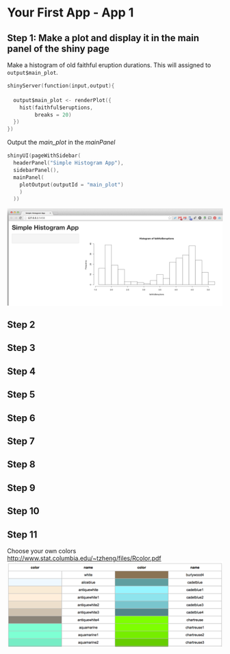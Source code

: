 # Your First App - App 1

## Step 1: Make a plot and display it in the main panel of the shiny page

Make a histogram of old faithful eruption durations. This will assigned to `output$main_plot`.
```s
shinyServer(function(input,output){

  output$main_plot <- renderPlot({  
    hist(faithful$eruptions,
         breaks = 20)  
  })
})
```

Output the *main_plot* in the *mainPanel*
```s
shinyUI(pageWithSidebar(
  headerPanel("Simple Histogram App"),
  sidebarPanel(),
  mainPanel(
    plotOutput(outputId = "main_plot")
    )
  ))
```

![logo](www/step_1.png?raw=true)

## Step 2


## Step 3
## Step 4
## Step 5
## Step 6
## Step 7
## Step 8
## Step 9
## Step 10
## Step 11







Choose your own colors
http://www.stat.columbia.edu/~tzheng/files/Rcolor.pdf
![logo](www/R_colors.png?raw=true)

